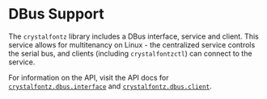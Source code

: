 # DBus Support

The `crystalfontz` library includes a DBus interface, service and client. This service allows for multitenancy on Linux - the centralized service controls the serial bus, and clients (including `crystalfontzctl`) can connect to the service.

For information on the API, visit the API docs for [`crystalfontz.dbus.interface`](../api/crystalfontz.dbus.interface.md) and [`crystalfontz.dbus.client`](../api/crystalfontz.dbus.client.md).
